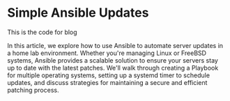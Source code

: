# Simple Ansible Updates
This is the code for blog

In this article, we explore how to use Ansible to automate server updates in a home lab environment. Whether you're managing Linux or FreeBSD systems, Ansible provides a scalable solution to ensure your servers stay up to date with the latest patches. We'll walk through creating a Playbook for multiple operating systems, setting up a systemd timer to schedule updates, and discuss strategies for maintaining a secure and efficient patching process.

